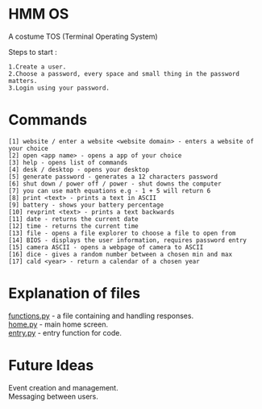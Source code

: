 # HMM OS
A costume TOS (Terminal Operating System)

Steps to start :<br/>

    1.Create a user.
    2.Choose a password, every space and small thing in the password matters.
    3.Login using your password. 
# Commands

    [1] website / enter a website <website domain> - enters a website of your choice
    [2] open <app name> - opens a app of your choice
    [3] help - opens list of commands
    [4] desk / desktop - opens your desktop
    [5] generate password - generates a 12 characters password
    [6] shut down / power off / power - shut downs the computer
    [7] you can use math equations e.g - 1 + 5 will return 6
    [8] print <text> - prints a text in ASCII
    [9] battery - shows your battery percentage
    [10] revprint <text> - prints a text backwards
    [11] date - returns the current date
    [12] time - returns the current time
    [13] file - opens a file explorer to choose a file to open from
    [14] BIOS - displays the user information, requires password entry
    [15] camera ASCII - opens a webpage of camera to ASCII
    [16] dice - gives a random number between a chosen min and max
    [17] cald <year> - return a calendar of a chosen year
# Explanation of files
<a href= "https://github.com/DanPeled/HMM-OS/blob/Hmmm_OS/functions.py">functions.py</a> - a file containing and handling responses.<br/>
<a href = "https://github.com/DanPeled/HMM-OS/blob/Hmmm_OS/home.py">home.py</a> - main home screen.</br>
<a href = "https://github.com/DanPeld/HMM-OS/blob/Hmmm_OS/entry.py">entry.py</a> - entry function for code.
# Future Ideas 
Event creation and management.</br>
Messaging between users.</br>
